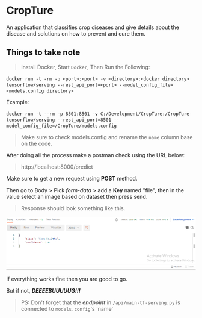 # CropTure

An application that classifies crop diseases and give details about the disease and solutions on how to prevent and cure them.

## Things to take note

> Install Docker, Start `Docker`, Then Run the Following:

```
docker run -t -rm -p <port>:<port> -v <directory>:<docker directory> tensorflow/serving --rest_api_port=<port> --model_config_file=<models.config directory>
```

Example:

```
docker run -t --rm -p 8501:8501 -v C:/Development/CropTure:/CropTure tensorflow/serving --rest_api_port=8501 --model_config_file=/CropTure/models.config
```

> Make sure to check models.config and rename the `name` column base on the code.

After doing all the process make a postman check using the URL below:
> http://localhost:8000/predict

Make sure to get a new request using **POST** method.

Then go to Body > Pick *form-data* > add a **Key** named "file", then in the value select an image based on dataset then press send.

> Response should look something like this.

![image1](https://github.com/cjgamos/CropTure/blob/main/screenshots/image1.png)

If everything works fine then you are good to go. 

But if not, ***DEEEEBUUUUUG!!!***


> PS: Don't forget that the ***endpoint*** in `/api/main-tf-serving.py` is connected to `models.config`'s 'name'